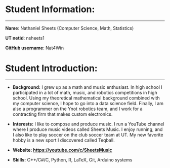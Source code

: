 # Student Information:

-------------------------------------------------------------------

**Name**: Nathaniel Sheets (Computer Science, Math, Statistics)

**UT netid**: nsheets1

**GitHub username**: Nat4Win

# Student Introduction:

--------------------------------------------------------------------------------------------------

-   **Background:** I grew up as a math and music enthusiast. In high school I participated in a lot of math, music, and robotics competitions in high school. Using my theoretical mathematical background combined with my computer science, I hope to go into a data science field. Finally, I am also a programmer on the Ynot robotics team, and I work for a contracting firm that makes custom electronics.

-   **Interests:** I like to compose and produce music. I run a YouTube channel where I produce music videos called Sheets Music. I enjoy running, and I also like to play soccer on the club soccer team at UT. My new favorite hobby is a new sport I discovered called Teqball.

-   **Website: <https://youtube.com/c/SheetsMusic>**

-   **Skills:** C++/C\#/C, Python, R, LaTeX, Git, Arduino systems
